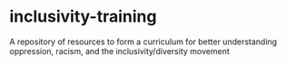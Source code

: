 # inclusivity-training
A repository of resources to form a curriculum for better understanding oppression, racism, and the inclusivity/diversity movement
